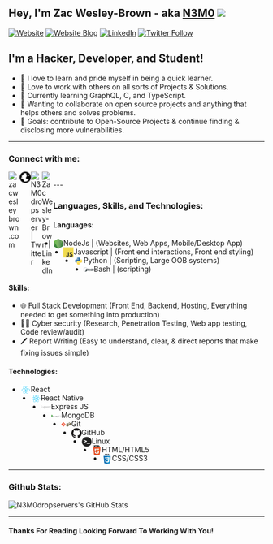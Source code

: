## Hey, I'm Zac Wesley-Brown - aka [N3M0][website] <img src="https://media.giphy.com/media/hvRJCLFzcasrR4ia7z/giphy.gif" width="25px">

[![Website](https://img.shields.io/website?label=ZacWesleyBrown.com&style=for-the-badge&url=https%3A%2F%2Fzacwesleybrown.com)](https://zacwesleybrown.com)
[![Website Blog](https://img.shields.io/website?label=My%20Blog&style=for-the-badge&url=https%3A%2F%2Fblog.zacwesleybrown.com)](https://blog.zacwesleybrown.com)
[![LinkedIn](https://img.shields.io/badge/LinkedIn-blue?label=Zac%20Wesley-Brown&style=for-the-badge&logo=linkedin&url=https://linkedin.com/in/zac-wesley-brown)](https://linkedin.com/in/zac-wesley-brown)
[![Twitter Follow](https://img.shields.io/twitter/follow/N3M0dropserver?color=1DA1F2&logo=twitter&style=for-the-badge)](https://twitter.com/intent/follow?original_referer=https%3A%2F%2Fgithub.com%2FN3M0dropserver&screen_name=N3M0dropserver)



## I'm a Hacker, Developer, and Student!

- 📕 I love to learn and pride myself in being a quick learner.
- 🔭 Love to work with others on all sorts of Projects & Solutions.
- 🌱 Currently learning GraphQL, C, and TypeScript.
- 🤝 Wanting to collaborate on open source projects and anything that helps others and solves problems.
- 🎯 Goals: contribute to Open-Source Projects & continue finding & disclosing more vulnerabilities.

---

### Connect with me:

[<img align="left" alt="zacwesleybrown.com" width="22px" src="https://cdn.jsdelivr.net/npm/simple-icons@3.13.0/icons/googlemessages.svg" />][website]
[<img align="left" alt="blog.zacwesleybrown.com" width="22px" src="https://raw.githubusercontent.com/iconic/open-iconic/master/svg/globe.svg" />][blog]
[<img align="left" alt="N3M0dropserver | Twitter" width="22px" src="https://cdn.jsdelivr.net/npm/simple-icons@v3/icons/twitter.svg" />][twitter]
[<img align="left" alt="Zac Wesley-Brown | LinkedIn" width="22px" src="https://cdn.jsdelivr.net/npm/simple-icons@v3/icons/linkedin.svg" />][linkedin]

<br />
---


### Languages, Skills, and Technologies:
#### Languages:
- <img align="left" alt="Node.js" width="20px" src="https://raw.githubusercontent.com/github/explore/80688e429a7d4ef2fca1e82350fe8e3517d3494d/topics/nodejs/nodejs.png"/> NodeJs | (Websites, Web Apps, Mobile/Desktop App)
- <img align="left" alt="JavaScript" width="20px" src="https://raw.githubusercontent.com/github/explore/80688e429a7d4ef2fca1e82350fe8e3517d3494d/topics/javascript/javascript.png"/> Javascript | (Front end interactions, Front end styling)
- <img align="left" alt="Python" width="20px" src="https://raw.githubusercontent.com/github/explore/e94815998e4e0713912fed477a1f346ec04c3da2/topics/python/python.png"/> Python | (Scripting, Large OOB systems)
- <img align="left" alt="Bash" width="20px" src="https://raw.githubusercontent.com/github/explore/e94815998e4e0713912fed477a1f346ec04c3da2/topics/bash/bash.png"/> Bash | (scripting)

#### Skills:
- 🌐 Full Stack Development (Front End, Backend, Hosting, Everything needed to get something into production)
- 👨‍💻 Cyber security (Research, Penetration Testing, Web app testing, Code review/audit)
- 🖊️ Report Writing (Easy to understand, clear, & direct reports that make fixing issues simple)

#### Technologies:
- <img align="left" alt="React" width="20px" src="https://raw.githubusercontent.com/github/explore/80688e429a7d4ef2fca1e82350fe8e3517d3494d/topics/react/react.png" /> React
- <img align="left" alt="React-Native" width="20px" src="https://raw.githubusercontent.com/github/explore/80688e429a7d4ef2fca1e82350fe8e3517d3494d/topics/react-native/react-native.png" /> React Native
- <img align="left" alt="Express" width="20px" src="https://raw.githubusercontent.com/github/explore/80688e429a7d4ef2fca1e82350fe8e3517d3494d/topics/express/express.png" /> Express JS
- <img align="left" alt="MongoDB" width="20px" src="https://raw.githubusercontent.com/github/explore/80688e429a7d4ef2fca1e82350fe8e3517d3494d/topics/mongodb/mongodb.png" /> MongoDB
- <img align="left" alt="Git" width="20px" src="https://raw.githubusercontent.com/github/explore/80688e429a7d4ef2fca1e82350fe8e3517d3494d/topics/git/git.png" /> Git
- <img align="left" alt="GitHub" width="20px" src="https://raw.githubusercontent.com/github/explore/78df643247d429f6cc873026c0622819ad797942/topics/github/github.png" /> GitHub
- <img align="left" alt="Terminal" width="20px" src="https://raw.githubusercontent.com/github/explore/80688e429a7d4ef2fca1e82350fe8e3517d3494d/topics/terminal/terminal.png" /> Linux
- <img align="left" alt="HTML5" width="20px" src="https://raw.githubusercontent.com/github/explore/80688e429a7d4ef2fca1e82350fe8e3517d3494d/topics/html/html.png" /> HTML/HTML5
- <img align="left" alt="CSS3" width="20px" src="https://raw.githubusercontent.com/github/explore/80688e429a7d4ef2fca1e82350fe8e3517d3494d/topics/css/css.png" /> CSS/CSS3

---

### Github Stats:
![N3M0dropservers's GitHub Stats](https://github-readme-stats.vercel.app/api?username=N3M0dropserver&show_icons=true&count_private=true&theme=tokyonight)

---

#### Thanks For Reading Looking Forward To Working With You!


<!-- ### 📕 Latest Blog Posts -->

[website]: https://zacwesleybrown.com
[blog]: https://blog.zacwesleybrown.com
[twitter]: https://twitter.com/N3M0dropserver
[linkedin]: https://linkedin.com/in/zac-wesley-brown
